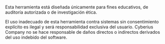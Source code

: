 Esta herramienta está diseñada únicamente para fines educativos, de auditoría autorizada o de investigación ética.

El uso inadecuado de esta herramienta contra sistemas sin consentimiento explícito es ilegal y será responsabilidad exclusiva del usuario. Cyberius Company no se hace responsable de daños directos o indirectos derivados del uso indebido del software.